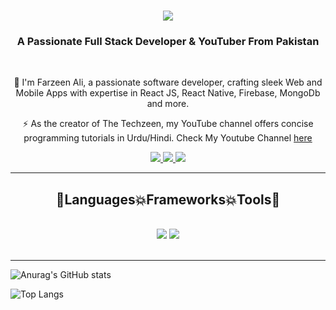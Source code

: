 <h1 align="center">
    <img src="https://readme-typing-svg.herokuapp.com/?font=Righteous&color=15F7F5&random=falsesize=35&center=true&vCenter=true&width=500&height=70&duration=2000&lines=Hi+There!+👋;+I'm+Farzeen+Ali+👨🏻‍💻;" />
</h1>

<h3 align="center">A Passionate Full Stack Developer & YouTuber From Pakistan</h3>

<br/>

<div align="center">
 
 🌱 I'm Farzeen Ali, a passionate software developer, crafting sleek Web and Mobile Apps with expertise in React JS, React Native, Firebase, MongoDb and more.

⚡  As the creator of The Techzeen, my YouTube channel offers concise programming tutorials in Urdu/Hindi. Check My Youtube Channel [here](https://www.youtube.com/@TheTechzeen)

 </div>
 
<div align="center"> 
  <a href="mailto:farzeenaliarif786@gmail.com">
    <img src="https://img.shields.io/badge/Gmail-6C22A6?style=for-the-badge&logo=gmail&logoColor=white" />
  </a>
    <a href="https://www.youtube.com/@TheTechzeen" target="_blank">
     <img src="https://img.shields.io/badge/YouTube-D71313?style=for-the-badge&logo=youtube&logoColor=white" />
  </a>
  <a href="https://www.linkedin.com/in/farzeen-ali-533479204" >
    <img src="https://img.shields.io/badge/LinkedIn-0077B5?style=for-the-badge&logo=linkedin&logoColor=white" />
  </a>
<!--   <a href="https://farzeen.netlify.app/" target="_blank">
     <img src="https://img.shields.io/badge/Portfolio-F3B95F?style=for-the-badge&logo=google&logoColor=white" />
  </a> -->
</div>

 <hr/>
 
<h2 align="center">🚀Languages💥Frameworks💥Tools🚀</h2>
<br/>
<div align="center">
    <img src="https://skillicons.dev/icons?i=react,javascript,express,nodejs,vscode,github,tailwind,git" />
    <img src="https://skillicons.dev/icons?i=css,bootstrap,html,firebase,mongodb,nextjs,mysql,php,laravel" /><br>
</div>

<br/>
<hr/>


![Anurag's GitHub stats](https://github-readme-stats.vercel.app/api?username=farzeen-ali&show_icons=true&theme=merko)

![Top Langs](https://github-readme-stats.vercel.app/api/top-langs/?username=farzeen-ali&layout=compact)









